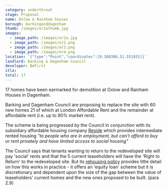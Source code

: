 ```yaml
---
category: underthreat
stage: Proposal 
name: Oxlow & Rainham houses 
borough: barkinganddagenham
thumb: /images/or1athumb.jpg
images:
  - image_path: /images/or1a.jpg
  - image_path: /images/or2.png
  - image_path: /images/or3.png
  - image_path: /images/or4.png
location: '{"type":"Point","coordinates":[0.160306,51.551931]}'
landlord: Barking & Dagenham Council
developer: BeFirst
itla:
total: 17
---
```

17 homes have been earmarked for demolition at Oxlow and Rainham Houses in Dagenham.

Barking and Dagenham Council are proposing to replace the site with 60 new homes 21 of which at London Affordable Rent and the remainder at affordable rent (i.e. up to 80% market rent).

The scheme is being progressed by the Council in conjunction with its subsidiary affordable housing company [Reside](https://www.lbbd.gov.uk/affordable-rents-reside-housing) which provides intermediate rented housing _"to people who are in employment, but can’t afford to buy or rent privately and have limited access to social housing"_

The Council says that tenants wanting to return to the redeveloped site will pay 'social' rents and that the 5 current leaseholders will have the 'Right to Return' to the redeveloped site. But its [rehousing policy](https://modgov.lbbd.gov.uk/Internet/documents/s131918/Estate%20Renewal%20Report.pdf) provides little detail on how this works in practice - it offers an 'equity loan' scheme but it is discretionary and dependent upon the size of the gap between the value of leaseholders' current homes and the new ones proposed to be built. (para 2.9) 
